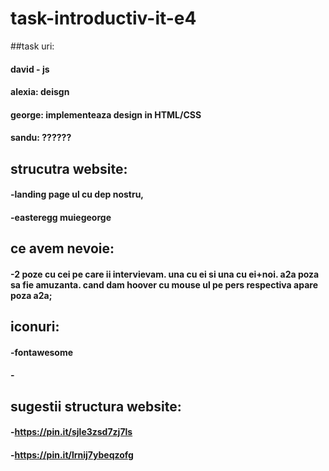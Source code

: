 # task-introductiv-it-e4

##task uri:
#### david - js
#### alexia: deisgn
#### george: implementeaza design in HTML/CSS
#### sandu: ??????

## strucutra website:
#### -landing page ul cu dep nostru,
#### -easteregg muiegeorge 


## ce avem nevoie:
#### -2 poze cu cei pe care ii intervievam. una cu ei si una cu ei+noi. a2a poza sa fie amuzanta. cand dam hoover cu mouse ul pe pers respectiva apare poza a2a;

## iconuri:
#### -fontawesome
#### -


## sugestii structura website:
#### -https://pin.it/sjle3zsd7zj7ls
#### -https://pin.it/lrnij7ybeqzofg

